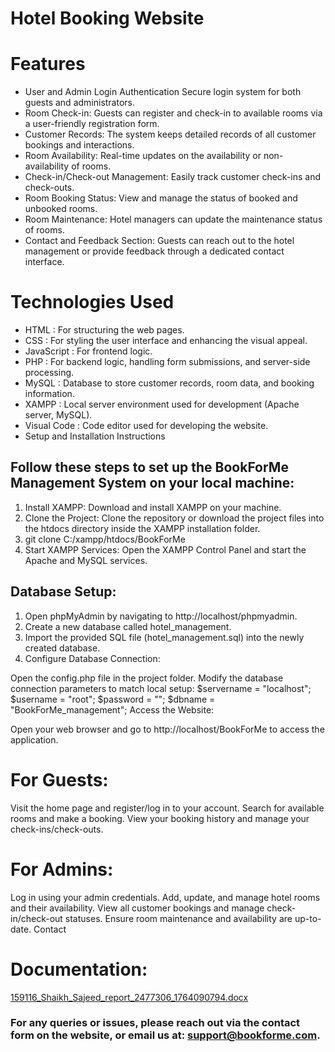 # Hotel Booking Website 

# Features

- User and Admin Login Authentication Secure login system for both guests and administrators.
- Room Check-in: Guests can register and check-in to available rooms via a user-friendly registration form.
- Customer Records: The system keeps detailed records of all customer bookings and interactions.
- Room Availability: Real-time updates on the availability or non-availability of rooms.
- Check-in/Check-out Management: Easily track customer check-ins and check-outs.
- Room Booking Status: View and manage the status of booked and unbooked rooms.
- Room Maintenance: Hotel managers can update the maintenance status of rooms.
- Contact and Feedback Section: Guests can reach out to the hotel management or provide feedback through a dedicated contact interface.

# Technologies Used

- HTML : For structuring the web pages.
- CSS : For styling the user interface and enhancing the visual appeal.
- JavaScript : For frontend logic.
- PHP : For backend logic, handling form submissions, and server-side processing.
- MySQL : Database to store customer records, room data, and booking information.
- XAMPP : Local server environment used for development (Apache server, MySQL).
- Visual Code : Code editor used for developing the website.
- Setup and Installation Instructions

## Follow these steps to set up the BookForMe Management System on your local machine:

1. Install XAMPP: Download and install XAMPP on your machine.
2. Clone the Project: Clone the repository or download the project files into the htdocs directory inside the XAMPP installation folder.
3. git clone <repository-url> C:/xampp/htdocs/BookForMe
4. Start XAMPP Services: Open the XAMPP Control Panel and start the Apache and MySQL services.

## Database Setup:

1. Open phpMyAdmin by navigating to http://localhost/phpmyadmin.
2. Create a new database called hotel_management.
3. Import the provided SQL file (hotel_management.sql) into the newly created database.
4. Configure Database Connection:

Open the config.php file in the project folder.
Modify the database connection parameters to match local setup:
$servername = "localhost";
$username = "root";
$password = "";
$dbname = "BookForMe_management";
Access the Website:

Open your web browser and go to http://localhost/BookForMe to access the application.

# For Guests:

Visit the home page and register/log in to your account.
Search for available rooms and make a booking.
View your booking history and manage your check-ins/check-outs.

# For Admins:

Log in using your admin credentials.
Add, update, and manage hotel rooms and their availability.
View all customer bookings and manage check-in/check-out statuses.
Ensure room maintenance and availability are up-to-date.
Contact

# Documentation: 

[159116_Shaikh_Sajeed_report_2477306_1764090794.docx](https://github.com/user-attachments/files/21410558/159116_Shaikh_Sajeed_report_2477306_1764090794.docx)

### For any queries or issues, please reach out via the contact form on the website, or email us at: support@bookforme.com.
